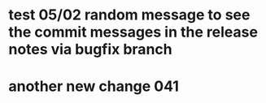 # test 05/02 random message to see the commit messages in the release notes via bugfix branch


# another new change 041